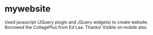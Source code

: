 # mywebsite
Used javascript (JQuery plugin and JQuery widgets) to create website. Borrowed the CollagePlus from Ed Lea. Thanks! Visible on mobile also
